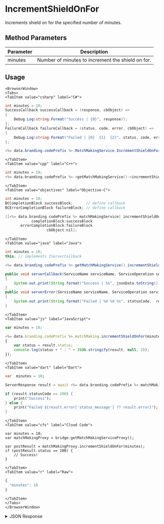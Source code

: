 # IncrementShieldOnFor

Increments shield on for the specified number of minutes.

<PartialServop service_name="matchMaking" operation_name="INCREMENT_SHIELD_ON_FOR" />

## Method Parameters
Parameter | Description
--------- | -----------
minutes | Number of minutes to increment the shield on for.

## Usage

```mdx-code-block
<BrowserWindow>
<Tabs>
<TabItem value="csharp" label="C#">
```

```csharp
int minutes = 10;
SuccessCallback successCallback = (response, cbObject) =>
{
    Debug.Log(string.Format("Success | {0}", response));
};
FailureCallback failureCallback = (status, code, error, cbObject) =>
{
    Debug.Log(string.Format("Failed | {0}  {1}  {2}", status, code, error));
};

<%= data.branding.codePrefix %>.MatchMakingService.IncrementShieldOnFor(minutes, successCallback, failureCallback);
```

```mdx-code-block
</TabItem>
<TabItem value="cpp" label="C++">
```

```cpp
int minutes = 10;
<%= data.branding.codePrefix %>->getMatchMakingService()->incrementShieldOnFor(minutes, this);
```

```mdx-code-block
</TabItem>
<TabItem value="objectivec" label="Objective-C">
```

```objectivec
int minutes = 10;
BCCompletionBlock successBlock;      // define callback
BCErrorCompletionBlock failureBlock; // define callback

[[<%= data.branding.codePrefix %> matchMakingService] incrementShieldOnFor:minutes
            completionBlock:successBlock
       errorCompletionBlock:failureBlock
                   cbObject:nil];
```

```mdx-code-block
</TabItem>
<TabItem value="java" label="Java">
```

```java
int minutes = 10;
this; // implements IServerCallback

<%= data.branding.codePrefix %>.getMatchMakingService().incrementShieldOnFor(minutes, this);

public void serverCallback(ServiceName serviceName, ServiceOperation serviceOperation, JSONObject jsonData)
{
    System.out.print(String.format("Success | %s", jsonData.toString()));
}
public void serverError(ServiceName serviceName, ServiceOperation serviceOperation, int statusCode, int reasonCode, String jsonError)
{
    System.out.print(String.format("Failed | %d %d %s", statusCode,  reasonCode, jsonError.toString()));
}
```

```mdx-code-block
</TabItem>
<TabItem value="js" label="JavaScript">
```

```javascript
var minutes = 10;

<%= data.branding.codePrefix %>.matchMaking.incrementShieldOnFor(minutes, result =>
{
	var status = result.status;
	console.log(status + " : " + JSON.stringify(result, null, 2));
});
```

```mdx-code-block
</TabItem>
<TabItem value="dart" label="Dart">
```

```dart
var  minutes = 10;

ServerResponse result = await <%= data.branding.codePrefix %>.matchMakingService.incrementShieldOnFor(minutes:minutes);

if (result.statusCode == 200) {
    print("Success");
} else {
    print("Failed ${result.error['status_message'] ?? result.error}");
}
```

```mdx-code-block
</TabItem>
<TabItem value="cfs" label="Cloud Code">
```

```cfscript
var minutes = 10;
var matchMakingProxy = bridge.getMatchMakingServiceProxy();

var postResult = matchMakingProxy.incrementShieldOnFor(minutes);
if (postResult.status == 200) {
    // Success!
}
```

```mdx-code-block
</TabItem>
<TabItem value="r" label="Raw">
```

```r
{
  "minutes": 10
}
```

```mdx-code-block
</TabItem>
</Tabs>
</BrowserWindow>
```

<details>
<summary>JSON Response</summary>

```json
{
    "status": 200,
    "data": null
}
```
</details>

